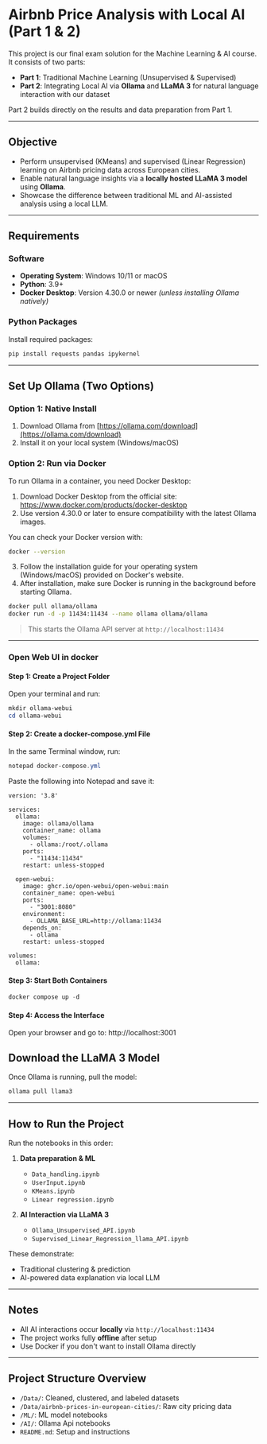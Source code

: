 # Airbnb Price Analysis with Local AI (Part 1 & 2)

This project is our final exam solution for the Machine Learning & AI course. It consists of two parts:

- **Part 1**: Traditional Machine Learning (Unsupervised & Supervised)
- **Part 2**: Integrating Local AI via **Ollama** and **LLaMA 3** for natural language interaction with our dataset

Part 2 builds directly on the results and data preparation from Part 1.

---

## Objective

- Perform unsupervised (KMeans) and supervised (Linear Regression) learning on Airbnb pricing data across European cities.
- Enable natural language insights via a **locally hosted LLaMA 3 model** using **Ollama**.
- Showcase the difference between traditional ML and AI-assisted analysis using a local LLM.

---

## Requirements

### Software
- **Operating System**: Windows 10/11 or macOS
- **Python**: 3.9+
- **Docker Desktop**: Version 4.30.0 or newer *(unless installing Ollama natively)*

### Python Packages
Install required packages:
```bash
pip install requests pandas ipykernel
```

---

## Set Up Ollama (Two Options)

### Option 1: Native Install
1. Download Ollama from [https://ollama.com/download](https://ollama.com/download)
2. Install it on your local system (Windows/macOS)

### Option 2: Run via Docker
To run Ollama in a container, you need Docker Desktop:

1. Download Docker Desktop from the official site: https://www.docker.com/products/docker-desktop
2. Use version 4.30.0 or later to ensure compatibility with the latest Ollama images.

You can check your Docker version with:

```bash
docker --version
```
3. Follow the installation guide for your operating system (Windows/macOS) provided on Docker's website.
4. After installation, make sure Docker is running in the background before starting Ollama.

```bash
docker pull ollama/ollama
docker run -d -p 11434:11434 --name ollama ollama/ollama
```

> This starts the Ollama API server at `http://localhost:11434`

---

### Open Web UI in docker

#### Step 1: Create a Project Folder

Open your terminal and run:

```powershell
mkdir ollama-webui
cd ollama-webui
```

#### Step 2: Create a docker-compose.yml File
In the same Terminal window, run:
```powershell
notepad docker-compose.yml
```
Paste the following into Notepad and save it:
```
version: '3.8'

services:
  ollama:
    image: ollama/ollama
    container_name: ollama
    volumes:
      - ollama:/root/.ollama
    ports:
      - "11434:11434"
    restart: unless-stopped

  open-webui:
    image: ghcr.io/open-webui/open-webui:main
    container_name: open-webui
    ports:
      - "3001:8080"
    environment:
      - OLLAMA_BASE_URL=http://ollama:11434
    depends_on:
      - ollama
    restart: unless-stopped

volumes:
  ollama:

```
#### Step 3: Start Both Containers

```powershell
docker compose up -d
```

#### Step 4: Access the Interface
Open your browser and go to: http://localhost:3001


## Download the LLaMA 3 Model

Once Ollama is running, pull the model:
```bash
ollama pull llama3
```

---

## How to Run the Project

Run the notebooks in this order:

1. **Data preparation & ML**
   - `Data_handling.ipynb`
   - `UserInput.ipynb`
   - `KMeans.ipynb`
   - `Linear regression.ipynb`

2. **AI Interaction via LLaMA 3**
   - `Ollama_Unsupervised_API.ipynb`
   - `Supervised_Linear_Regression_llama_API.ipynb`

These demonstrate:
- Traditional clustering & prediction
- AI-powered data explanation via local LLM

---

## Notes

- All AI interactions occur **locally** via `http://localhost:11434`
- The project works fully **offline** after setup
- Use Docker if you don't want to install Ollama directly

---

## Project Structure Overview

- `/Data/`: Cleaned, clustered, and labeled datasets
- `/Data/airbnb-prices-in-european-cities/`: Raw city pricing data
- `/ML/`: ML model notebooks
- `/AI/`: Ollama Api notebooks
- `README.md`: Setup and instructions
